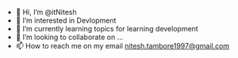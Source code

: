 - 👋 Hi, I’m @itNitesh
- 👀 I’m interested in Devlopment
- 🌱 I’m currently learning topics for learning development
- 💞️ I’m looking to collaborate on ...
- 📫 How to reach me on my email nitesh.tambore1997@gmail.com

<!---
itNitesh/itNitesh is a ✨ special ✨ repository because its `README.md` (this file) appears on your GitHub profile.
You can click the Preview link to take a look at your changes.
--->
